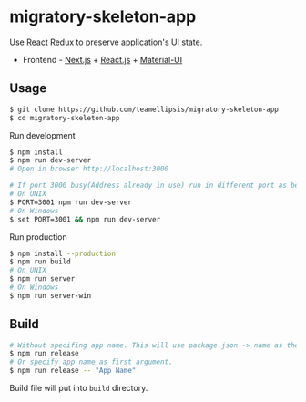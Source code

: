 # migratory-skeleton-app

Use [React Redux](https://react-redux.js.org/) to preserve application's UI state.

- Frontend - [Next.js](https://nextjs.org/) + [React.js](https://reactjs.org/) + [Material-UI](https://material-ui.com/)

## Usage
``` bash
$ git clone https://github.com/teamellipsis/migratory-skeleton-app
$ cd migratory-skeleton-app
```
Run development
``` bash
$ npm install
$ npm run dev-server
# Open in browser http://localhost:3000
```
``` bash
# If port 3000 busy(Address already in use) run in different port as below
# On UNIX
$ PORT=3001 npm run dev-server
# On Windows
$ set PORT=3001 && npm run dev-server
```
Run production
``` bash
$ npm install --production
$ npm run build
# On UNIX
$ npm run server
# On Windows
$ npm run server-win
```

## Build
```bash
# Without specifing app name. This will use package.json -> name as the app name.
$ npm run release
# Or specify app name as first argument.
$ npm run release -- "App Name"
```
Build file will put into `build` directory.
